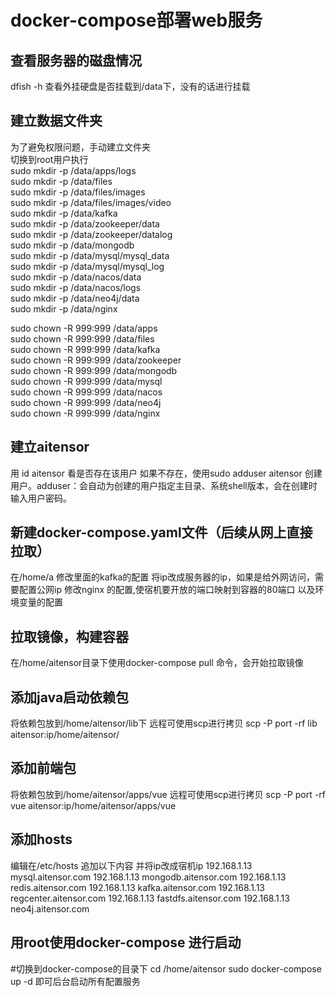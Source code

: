 # docker-compose部署web服务
## 查看服务器的磁盘情况
dfish -h 查看外挂硬盘是否挂载到/data下，没有的话进行挂载  
## 建立数据文件夹
为了避免权限问题，手动建立文件夹  
切换到root用户执行  
sudo mkdir -p /data/apps/logs  
sudo mkdir -p /data/files  
sudo mkdir -p /data/files/images  
sudo mkdir -p /data/files/images/video  
sudo mkdir -p /data/kafka  
sudo mkdir -p /data/zookeeper/data  
sudo mkdir -p /data/zookeeper/datalog  
sudo mkdir -p /data/mongodb  
sudo mkdir -p /data/mysql/mysql_data  
sudo mkdir -p /data/mysql/mysql_log  
sudo mkdir -p /data/nacos/data  
sudo mkdir -p /data/nacos/logs  
sudo mkdir -p /data/neo4j/data  
sudo mkdir -p /data/nginx  

sudo chown -R 999:999 /data/apps  
sudo chown -R 999:999 /data/files  
sudo chown -R 999:999 /data/kafka  
sudo chown -R 999:999 /data/zookeeper  
sudo chown -R 999:999 /data/mongodb  
sudo chown -R 999:999 /data/mysql  
sudo chown -R 999:999 /data/nacos  
sudo chown -R 999:999 /data/neo4j  
sudo chown -R 999:999 /data/nginx  
## 建立aitensor
用 id aitensor 看是否存在该用户
如果不存在，使用sudo adduser aitensor 创建用户。adduser：会自动为创建的用户指定主目录、系统shell版本，会在创建时输入用户密码。

## 新建docker-compose.yaml文件（后续从网上直接拉取）
在/home/a
修改里面的kafka的配置 将ip改成服务器的ip，如果是给外网访问，需要配置公网ip
修改nginx 的配置,使宿机要开放的端口映射到容器的80端口 以及环境变量的配置

## 拉取镜像，构建容器
在/home/aitensor目录下使用docker-compose pull 命令，会开始拉取镜像

## 添加java启动依赖包
将依赖包放到/home/aitensor/lib下
远程可使用scp进行拷贝
scp -P port -rf lib aitensor:ip/home/aitensor/

## 添加前端包
将依赖包放到/home/aitensor/apps/vue
远程可使用scp进行拷贝
scp -P port -rf vue aitensor:ip/home/aitensor/apps/vue

## 添加hosts
编辑在/etc/hosts 追加以下内容 并将ip改成宿机ip
192.168.1.13       mysql.aitensor.com
192.168.1.13      mongodb.aitensor.com
192.168.1.13      redis.aitensor.com
192.168.1.13   kafka.aitensor.com
192.168.1.13    regcenter.aitensor.com
192.168.1.13    fastdfs.aitensor.com
192.168.1.13    neo4j.aitensor.com

## 用root使用docker-compose 进行启动
#切换到docker-compose的目录下
cd /home/aitensor
sudo docker-compose up -d
即可后台启动所有配置服务

